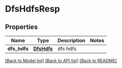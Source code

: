# DfsHdfsResp

## Properties
Name | Type | Description | Notes
------------ | ------------- | ------------- | -------------
**dfs_hdfs** | [**DfsHdfs**](DfsHdfs.md) | dfs hdfs | 

[[Back to Model list]](../README.md#documentation-for-models) [[Back to API list]](../README.md#documentation-for-api-endpoints) [[Back to README]](../README.md)


